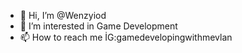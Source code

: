 - 👋 Hi, I’m @Wenzyiod
- 👀 I’m interested in Game Development
- 📫 How to reach me İG:gamedevelopingwithmevlan

<!---
Wenzyiod/Wenzyiod is a ✨ special ✨ repository because its `README.md` (this file) appears on your GitHub profile.
You can click the Preview link to take a look at your changes.
--->

